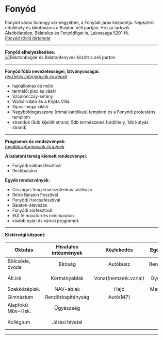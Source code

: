 # Fonyód

Fonyód város Somogy vármegyében, a Fonyódi járás központja. Népszerű üdülőhely és kikötőváros a Balaton déli partján. Hozzá tartozik Alsóbélatelep, Bélatelep és Fonyódliget is. Lakossága 5201 fő.  
[*Fonyód rövid története*](https://www.fonyod.hu/hu/fonyod-anno/történet)  
*****

**Fonyód elhelyezkedése:**  
![Balatonboglár és Balatonfenyves között a déli parton](https://www.balaton-opus.hu/images/balaton-terkep/balaton-terkep-szallashelyek.png "Balaton települései")  
*****

**Fonyód főbb nevezetességei, látványosságai:**  
[*részletes információk és képek*](https://szallas.hu/programok/fonyod?limit=25)


- hajóállomás és móló
- termelői piac és vásár
- Szaplonczay-sétány
- Walkó-kilátó és a Kripta Villa
- Sipos-hegyi kilátó
- Nagyboldogasszony (római katolikus) templom és a Fonyódi protestáns templom
- strandok (6db kijelölt strand, 5db természetes fürdőhely, 1db kutyás strand)  
*****

**Programok és rendezvények:**   
[*további információk és képek*](https://szallas.hu/programok/fonyod/programajanlo?limit=25)  

**A balatoni térség kiemelt rendezvényei:**
- Fonyódi kolbászfesztivál
- Rockbalaton  

**Egyéb rendezvények:**
- Országos feng shui ezoterikus találkozó
- Retro Balaton Fesztivál
- Fonyódi Harcsafesztivál
- Balaton-átevezés
- Fonyódi sörfesztivál
- BÚI félmaraton és minimaraton
- kisebb nyári és városi programok  
*****

**Kistérségi központ:**

|Oktatás|Hivatalos intézmények|Közlekedés|Egészségügy|Egyéb intézmények|
|-------|:-------------------:|:--------:|:---------:|----------------:|
|Bölcsőde, óvoda|Bíróság|Autóbusz|Rendelőintézet|Bank fiók|
|Ált.isk|Kormányablak|Vonat(nemzetk.vonal)|Gyógyszertár|Eon-kirendeltség|
|Szakközépisk.|NAV-ablak|Hajó|Mentőállomás|Posta|
|Gimnázium|Rendőrkapitányság|Autó(M7)| |Könyvtár|
|Alapfokú Műv-i Isk.|Ügyészség| | |Múzeum|
|Kollégium|Járási hivatal| | |Civil szervezetek|  
*****

